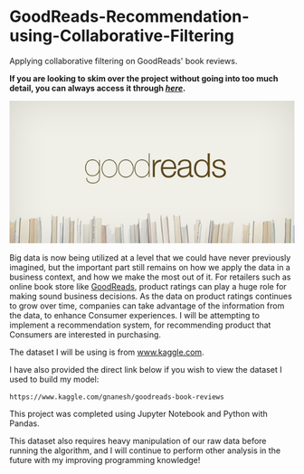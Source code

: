 # GoodReads-Recommendation-using-Collaborative-Filtering
Applying collaborative filtering on GoodReads' book reviews.

**If you are looking to skim over the project without going into too much detail, you can always access it through [_here_](https://nbviewer.jupyter.org/github/mick-zhang/Goodreads-Recommendation-using-Collaborative-Filtering/blob/master/Book%20Recommender%20System%20Github.ipynb?flush_cache=true).**

<img src="GoodReads.jpg">

Big data is now being utilized at a level that we could have never previously imagined, but the important part still remains on how we apply the data in a business context, and how we make the most out of it. For retailers such as online book store like [GoodReads](https://www.goodreads.com/), product ratings can play a huge role for making sound business decisions. As the data on product ratings continues to grow over time, companies can take advantage of the information from the data, to enhance Consumer experiences.
I will be attempting to implement a recommendation system, for recommending product that Consumers are interested in purchasing.

The dataset I will be using is from www.kaggle.com.

I have also provided the direct link below if you wish to view the dataset I used to build my model:

    https://www.kaggle.com/gnanesh/goodreads-book-reviews

This project was completed using Jupyter Notebook and Python with Pandas.

This dataset also requires heavy manipulation of our raw data before running the algorithm, and I will continue to perform other analysis in the future with my improving programming knowledge!
